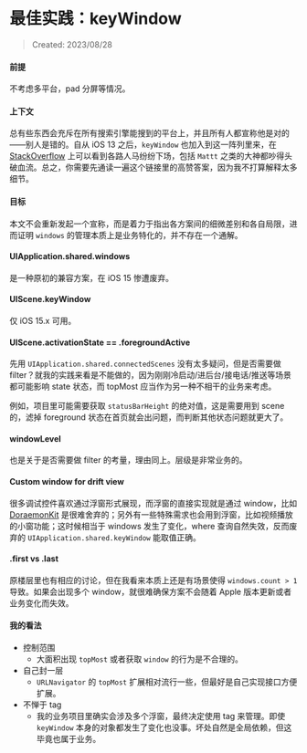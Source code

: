 # 最佳实践：keyWindow

> Created: 2023/08/28



#### 前提

不考虑多平台，pad 分屏等情况。



#### 上下文

总有些东西会充斥在所有搜索引擎能搜到的平台上，并且所有人都宣称他是对的——别人是错的。自从 iOS 13 之后，``keyWindow`` 也加入到这一阵列里来，在 [StackOverflow](https://stackoverflow.com/questions/57134259) 上可以看到各路人马纷纷下场，包括 ``Mattt`` 之类的大神都吵得头破血流。总之，你需要先通读一遍这个链接里的高赞答案，因为我不打算解释太多细节。



#### 目标

本文不会重新发起一个宣称，而是着力于指出各方案间的细微差别和各自局限，进而证明 ``windows`` 的管理本质上是业务特化的，并不存在一个通解。



#### UIApplication.shared.windows

是一种原初的兼容方案，在 iOS 15 惨遭废弃。



#### UIScene.keyWindow

仅 iOS 15.x 可用。



#### UIScene.activationState == .foregroundActive

先用 ``UIApplication.shared.connectedScenes`` 没有太多疑问，但是否需要做 filter？就我的实践来看是不能做的，因为刚刚冷启动/进后台/接电话/推送等场景都可能影响 state 状态，而 topMost 应当作为另一种不相干的业务来考虑。

例如，项目里可能需要获取 ``statusBarHeight`` 的绝对值，这是需要用到 scene 的，滤掉 foreground 状态在首页就会出问题，而判断其他状态问题就更大了。



#### windowLevel

也是关于是否需要做 filter 的考量，理由同上。层级是非常业务的。



#### Custom window for drift view

很多调试控件喜欢通过浮窗形式展现，而浮窗的直接实现就是通过 window，比如 [DoraemonKit](https://github.com/didi/DoKit) 是很难舍弃的；另外有一些特殊需求也会用到浮窗，比如视频播放的小窗功能；这时候相当于 windows 发生了变化，where 查询自然失效，反而废弃的 ``UIApplication.shared.keyWindow`` 能取值正确。



#### .first vs .last

原楼层里也有相应的讨论，但在我看来本质上还是有场景使得 ``windows.count > 1`` 导致。如果会出现多个 window，就很难确保方案不会随着 Apple 版本更新或者业务变化而失效。



#### 我的看法

* 控制范围
    * 大面积出现 ``topMost`` 或者获取 ``window`` 的行为是不合理的。
* 自己封一层
    * ``URLNavigator`` 的 ``topMost`` 扩展相对流行一些，但最好是自己实现接口方便扩展。
* 不惮于 tag
    * 我的业务项目里确实会涉及多个浮窗，最终决定使用 tag 来管理。即使 ``keyWindow`` 本身的对象都发生了变化也没事。坏处自然是全局依赖，但这毕竟也属于业务。












